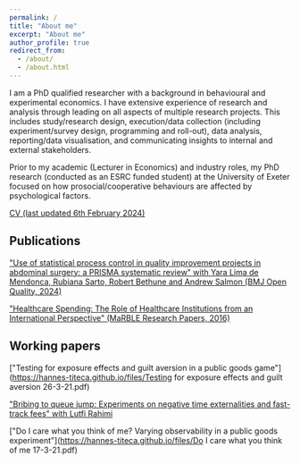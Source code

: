 ```yaml
---
permalink: /
title: "About me"
excerpt: "About me"
author_profile: true
redirect_from: 
  - /about/
  - /about.html
---
```

I am a PhD qualified researcher with a background in behavioural and experimental economics. I have extensive experience of research and analysis through leading on all aspects of multiple research projects. This includes study/research design, execution/data collection (including experiment/survey design, programming and roll-out), data analysis, reporting/data visualisation, and communicating insights to internal and external stakeholders. 

Prior to my academic (Lecturer in Economics) and industry roles,  my PhD research (conducted as an ESRC funded student) at the University of Exeter focused on how prosocial/cooperative behaviours are affected by psychological factors.

[CV (last updated 6th February 2024)](https://hannes-titeca.github.io/files/CV.pdf)

## Publications

["Use of statistical process control in quality improvement projects in abdominal surgery: a PRISMA systematic review" with Yara Lima de Mendonca, Rubiana Sarto, Robert Bethune and Andrew Salmon (BMJ Open Quality, 2024)](https://bmjopenquality.bmj.com/content/13/1/e002328)

["Healthcare Spending: The Role of Healthcare Institutions from an International Perspective" (MaRBLE Research Papers, 2016)](https://openjournals.maastrichtuniversity.nl/Marble/article/view/255)

## Working papers

["Testing for exposure effects and guilt aversion in a public goods game"](https://hannes-titeca.github.io/files/Testing for exposure effects and guilt aversion 26-3-21.pdf)

["Bribing to queue jump:  Experiments on negative time externalities and fast-track fees" with Lutfi Rahimi](https://papers.ssrn.com/sol3/papers.cfm?abstract_id=4699811)

["Do I care what you think of me?  Varying observability in a public goods experiment"](https://hannes-titeca.github.io/files/Do I care what you think of me 17-3-21.pdf)